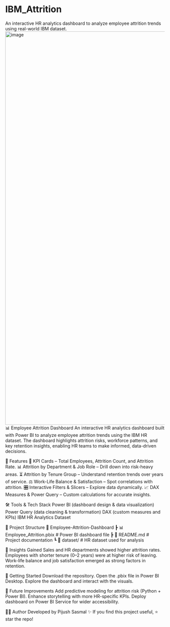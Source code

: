 # IBM_Attrition
An interactive HR analytics dashboard to analyze employee attrition trends using real-world IBM dataset.
<img width="2214" height="1245" alt="image" src="https://github.com/user-attachments/assets/d320a872-e72b-4dbf-93a1-16b7134cd479" />
📊 Employee Attrition Dashboard
An interactive HR analytics dashboard built with Power BI to analyze employee attrition trends using the IBM HR dataset.
The dashboard highlights attrition risks, workforce patterns, and key retention insights, enabling HR teams to make informed, data-driven decisions.

🚀 Features
📌 KPI Cards – Total Employees, Attrition Count, and Attrition Rate.
📊 Attrition by Department & Job Role – Drill down into risk-heavy areas.
⏳ Attrition by Tenure Group – Understand retention trends over years of service.
⚖️ Work-Life Balance & Satisfaction – Spot correlations with attrition.
🎛 Interactive Filters & Slicers – Explore data dynamically.
📈 DAX Measures & Power Query – Custom calculations for accurate insights.

🛠️ Tools & Tech Stack
Power BI (dashboard design & data visualization)
Power Query (data cleaning & transformation)
DAX (custom measures and KPIs)
IBM HR Analytics Dataset

📂 Project Structure
📁 Employee-Attrition-Dashboard
 ┣ 📊 Employee_Attrition.pbix   # Power BI dashboard file
 ┣ 📄 README.md                 # Project documentation
 ┗ 📂 dataset/                  # HR dataset used for analysis

📖 Insights Gained
Sales and HR departments showed higher attrition rates.
Employees with shorter tenure (0–2 years) were at higher risk of leaving.
Work-life balance and job satisfaction emerged as strong factors in retention.

🚦 Getting Started
Download the repository.
Open the .pbix file in Power BI Desktop.
Explore the dashboard and interact with the visuals.

🌟 Future Improvements
Add predictive modeling for attrition risk (Python + Power BI).
Enhance storytelling with more HR-specific KPIs.
Deploy dashboard on Power BI Service for wider accessibility.

👨‍💻 Author
Developed by Pijush Sasmal ✨
If you find this project useful, ⭐ star the repo!
